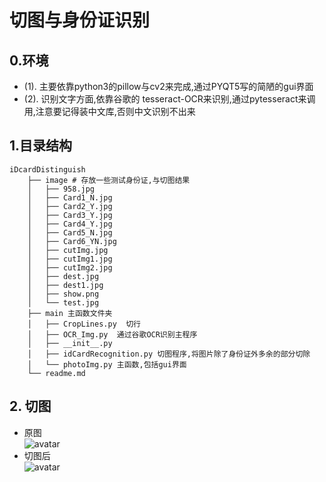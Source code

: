 # 切图与身份证识别
## 0.环境
* (1). 主要依靠python3的pillow与cv2来完成,通过PYQT5写的简陋的gui界面
* (2). 识别文字方面,依靠谷歌的 tesseract-OCR来识别,通过pytesseract来调用,注意要记得装中文库,否则中文识别不出来

## 1.目录结构
```
iDcardDistinguish
    ├── image # 存放一些测试身份证,与切图结果
    │   ├── 958.jpg
    │   ├── Card1_N.jpg
    │   ├── Card2_Y.jpg
    │   ├── Card3_Y.jpg
    │   ├── Card4_Y.jpg
    │   ├── Card5_N.jpg
    │   ├── Card6_YN.jpg
    │   ├── cutImg.jpg
    │   ├── cutImg1.jpg
    │   ├── cutImg2.jpg
    │   ├── dest.jpg
    │   ├── dest1.jpg
    │   ├── show.png
    │   └── test.jpg
    ├── main 主函数文件夹
    │   ├── CropLines.py  切行
    │   ├── OCR_Img.py  通过谷歌OCR识别主程序
    │   ├── __init__.py
    │   ├── idCardRecognition.py 切图程序,将图片除了身份证外多余的部分切除
    │   └── photoImg.py 主函数,包括gui界面
    └── readme.md
```
## 2. 切图
* 原图\
![avatar](https://github.com/JianhaoXie/iDcardDistinguish/blob/master/image/Card6_YN.jpg)
* 切图后\
![avatar](https://github.com/JianhaoXie/iDcardDistinguish/blob/master/image/dest.jpg)
